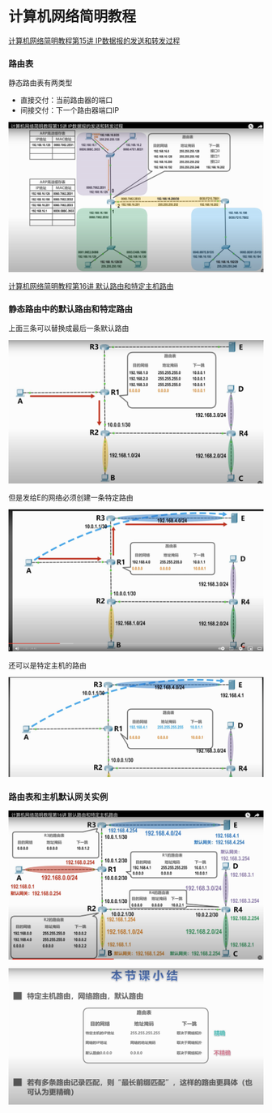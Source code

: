 # 计算机网络简明教程

[计算机网络简明教程第15讲 IP数据报的发送和转发过程](https://www.youtube.com/watch?v=QwGxQ2ocdT0&t=1265)

### 路由表

静态路由表有两类型

- 直接交付：当前路由器的端口
- 间接交付：下一个路由器端口IP

![Untitled](%E8%AE%A1%E7%AE%97%E6%9C%BA%E7%BD%91%E7%BB%9C%E7%AE%80%E6%98%8E%E6%95%99%E7%A8%8B%20f0e7ff3b400e4036b46edb69cbd2de2e/Untitled.png)

[计算机网络简明教程第16讲 默认路由和特定主机路由](https://www.youtube.com/watch?v=M-dg4iwXtyI&t=35s)

### 静态路由中的默认路由和特定路由

上面三条可以替换成最后一条默认路由

![Untitled](%E8%AE%A1%E7%AE%97%E6%9C%BA%E7%BD%91%E7%BB%9C%E7%AE%80%E6%98%8E%E6%95%99%E7%A8%8B%20f0e7ff3b400e4036b46edb69cbd2de2e/Untitled%201.png)

但是发给E的网络必须创建一条特定路由

![Untitled](%E8%AE%A1%E7%AE%97%E6%9C%BA%E7%BD%91%E7%BB%9C%E7%AE%80%E6%98%8E%E6%95%99%E7%A8%8B%20f0e7ff3b400e4036b46edb69cbd2de2e/Untitled%202.png)

还可以是特定主机的路由

![Untitled](%E8%AE%A1%E7%AE%97%E6%9C%BA%E7%BD%91%E7%BB%9C%E7%AE%80%E6%98%8E%E6%95%99%E7%A8%8B%20f0e7ff3b400e4036b46edb69cbd2de2e/Untitled%203.png)

### 路由表和主机默认网关实例

![Untitled](%E8%AE%A1%E7%AE%97%E6%9C%BA%E7%BD%91%E7%BB%9C%E7%AE%80%E6%98%8E%E6%95%99%E7%A8%8B%20f0e7ff3b400e4036b46edb69cbd2de2e/Untitled%204.png)

![Untitled](%E8%AE%A1%E7%AE%97%E6%9C%BA%E7%BD%91%E7%BB%9C%E7%AE%80%E6%98%8E%E6%95%99%E7%A8%8B%20f0e7ff3b400e4036b46edb69cbd2de2e/Untitled%205.png)